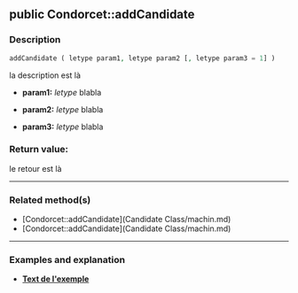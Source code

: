 ## public Condorcet::addCandidate

### Description    

```php
addCandidate ( letype param1, letype param2 [, letype param3 = 1] )
```

la description
est là    
- **param1:** *letype* blabla

- **param2:** *letype* blabla

- **param3:** *letype* blabla



### Return value:   

le retour
est là


---------------------------------------

### Related method(s)      

* [Condorcet::addCandidate](Candidate Class/machin.md)    
* [Condorcet::addCandidate](Candidate Class/machin.md)    

---------------------------------------

### Examples and explanation

* **[Text de l'exemple](link)**    
